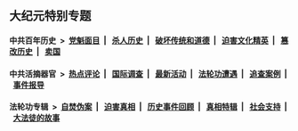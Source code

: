 ## 大纪元特别专题

#### 中共百年历史 &nbsp;>&nbsp; [党魁面目](indexes/nf1176107/README.md?10030430) &nbsp;| &nbsp; [杀人历史](indexes/nf1176106/README.md?10030430) &nbsp;| &nbsp; [破坏传统和道德](indexes/nf1176106/README.md?10030430) &nbsp;| &nbsp; [迫害文化精英](indexes/nf1176111/README.md?10030430) &nbsp;| &nbsp; [篡改历史](indexes/nf1176115/README.md?10030430) &nbsp;| &nbsp; [卖国](indexes/nf1176117/README.md?10030430) 

#### 中共活摘器官 &nbsp;>&nbsp; [热点评论](indexes/nf5879/README.md?10030430) &nbsp;| &nbsp; [国际调查](indexes/nf5947/README.md?10030430) &nbsp;| &nbsp; [最新活动](indexes/nf5883/README.md?10030430) &nbsp;| &nbsp; [法轮功遭遇](indexes/nf5881/README.md?10030430) &nbsp;| &nbsp; [追查案例](indexes/nf5880/README.md?10030430) &nbsp;| &nbsp; [事件报导](indexes/nf5877/README.md?10030430) 

#### 法轮功专辑 &nbsp;>&nbsp; [自焚伪案](indexes/nf5562/README.md?10030430) &nbsp;| &nbsp; [迫害真相](indexes/nf4379/README.md?10030430) &nbsp;| &nbsp; [历史事件回顾](indexes/nf5793/README.md?10030430) &nbsp;| &nbsp; [真相特辑](indexes/nf4389/README.md?10030430) &nbsp;| &nbsp; [社会支持](indexes/nf4386/README.md?10030430) &nbsp;| &nbsp; [大法徒的故事](indexes/nf1147481/README.md?10030430) 


